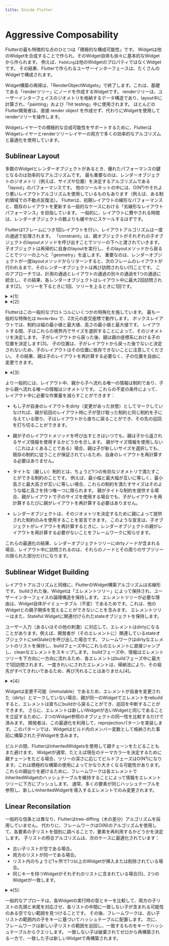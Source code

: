 ```yaml
---
title: Inside Flutter
---
```



# Aggressive Composability

Flutterの最も特徴的な点のひとつは「積極的な構成可能性」です。
Widgetは他のWidgetを合成することで作られ、そのWidget自体も徐々に基本的なWidgetから作られます。
例えば、`Padding`は他のWidgetのプロパティではなくWidgetです。
その結果、Flutterで作られるユーザーインターフェースは、たくさんのWidgetで構成されます。

Widget構築の再帰は、「RenderObjectWidgets」で終了します。これは、基礎である「renderツリー」にノードを作成するWidgetです。
renderツリーは、ユーザーインターフェイスのジオメトリを格納するデータ構造であり、layout中に計算され、「painting」および「hit testing」中に使用されます。
ほとんどのFlutter開発者は、直接 render object を作成せず、代わりにWidgetを使用してrenderツリーを操作します。

Widgetレイヤーでの積極的な合成可能性をサポートするために、FlutterはWidgetレイヤーとrenderツリーレイヤーの両方で多くの効率的なアルゴリズムと最適化を使用しています。

## Sublinear Layout

多数のWidgetとレンダーオブジェクトがあるとき、優れたパフォーマンスの鍵となるのは効率的なアルゴリズムです。
最も重要なのは、レンダーオブジェクトのジオメトリ（例えば、サイズや位置）を決定するアルゴリズムである「layout」のパフォーマンスです。
他のツールキットの中には、O(N²)やそれより悪いレイアウトアルゴリズムを使用しているものもあります（例えば、ある制約領域での不動点反復法）。
Flutterは、初期レイアウトの線形なパフォーマンスと、既存のレイアウトを更新する一般的なケースにおける「劣線形なレイアウトパフォーマンス」を目指しています。
一般的に、レイアウトに費やされる時間は、レンダーオブジェクトの数よりも緩やかにスケールするはずです。

Flutterは1フレームにつき1回レイアウトを行い、レイアウトアルゴリズムは一度の通過で処理されます。
「constraint」は、親オブジェクトがそれぞれの子オブジェクトのlayoutメソッドを呼び出すことでツリーの下へと渡されていきます。
子オブジェクトは再帰的に自身のlayoutを実行し、そのlayoutメソッドから戻ることでツリーの上へと「geometry」を返します。
重要なのは、レンダーオブジェクトが一度layoutメソッドからリターンすると、次のフレームのレイアウトが行われるまで、そのレンダーオブジェクトは再び訪問されない[1]ことです。
このアプローチでは、計測の通過とレイアウトの通過の別々の通過を1つの通過に統合し、その結果、各レンダーオブジェクトはレイアウト中に最大2回訪問されます[2]。
ツリーを下るときに1回、ツリーを上るときに1回です。

<details><summary>※[1]:</summary>

少なくともレイアウトについてはです。ペイントのため、必要であればアクセシビリティ・ツリーを構築するため、必要であればヒットテストのために、再訪問されるかもしれません。
</details>


<details><summary>※[2]:</summary>

現実はもちろん、少し複雑です。いくつかのレイアウトには、固有の寸法（テキストや画像のようにそれ自身の内容によってサイズが定まるもの）やベースラインの測定が関係しており、これには関連するサブツリーの追加の巡回が含まれます（最悪の場合の2次関数的性能の可能性を緩和するために積極的なキャッシングが使用されます）。ただし、これらのケースは驚くほど稀です。特に、固有の寸法はshrink-wrappingの一般的なケースでは必要ありません。
</details>


Flutterはこの一般的なプロトコルにいくつかの特殊化を施しています。
最も一般的な特殊化は `RenderBox` で、2次元の直交座標で動作します。
ボックスレイアウトでは、制約は幅の最小値と最大値、高さの最小値と最大値です。
レイアウトする間、子はこれらの境界内でサイズを選択することによって、そのジオメトリを決定します。
子がレイアウトから戻った後、親は親の座標系における子の位置を決定します[3]。
子の位置は、子がレイアウトから戻った後でないと決定されないため、子のレイアウトはその位置に依存できないことに注意してください。
その結果、親は子のレイアウトを再計算する必要なく、子の位置を自由に変更できます。

<details><summary>※[3]:</summary>

技術的には、子供の位置はそのRenderBoxのジオメトリの一部ではなく、したがってレイアウト中に実際に計算する必要はありません。
多くのRenderオブジェクトは、自身の原点に対してその単一の子供を暗黙的に位置づけ、全く計算やストレージが必要ありません。
一部のRenderオブジェクトは、（例えば、paintフェーズ中など）それに続く描画がない場合には、計算を避けるために、子供の位置を最後の瞬間まで計算しません。
</details>

より一般的には、レイアウト中、親から子へ流れる唯一の情報は制約であり、子から親へ流れる唯一の情報はジオメトリです。
これらの不変の条件によって、レイアウト中に必要な作業量を減らすことができます：

* もし子が自身のレイアウトをdirty（変更があった状態）としてマークしていなければ、親が前回のレイアウト時に子が受け取った制約と同じ制約を子に与えている限り、子はレイアウトから直ちに戻ることができ、その先の巡回を打ち切ることができます。

* 親が子のレイアウトメソッドを呼び出すときはいつでも、親は子から返されるサイズ情報を使用するかどうかを示します。
親がサイズ情報を使用しない（これはよくあることである）場合、親は子が新しいサイズを選択しても、既存の制約に従うことが保証されているため、自身のレイアウトを再計算する必要はありません。

* タイトな（厳しい）制約とは、ちょうど1つの有効なジオメトリで満たすことができる制約のことです。
例えば、最小幅と最大幅が互いに等しく、最小高さと最大高さが互いに等しい場合、これらの制約を満たすサイズはそのような幅と高さを持つ唯一つに限られます。
親がタイトな制約を提供する場合、親がレイアウトで子のサイズを使用する場合でも、子がレイアウトを再計算するたびに親がレイアウトを再計算する必要はありません。

* レンダーオブジェクトは、そのジオメトリを決定するために親によって提供された制約のみを使用することを宣言できます。
このような宣言は、子オブジェクトがレイアウトを再計算するときに、レンダーオブジェクトの親がレイアウトを再計算する必要がないことをフレームワークに知らせます。

これらの最適化の結果、レンダーオブジェクトツリーにdirtyノードが含まれる場合、レイアウト中に訪問されるのは、それらのノードとその周りのサブツリーの限られた部分だけになります。

## Sublinear Widget Building

レイアウトアルゴリズムと同様に、FlutterのWidget構築アルゴリズムは劣線形です。
buildされた後、Widgetは「エレメントツリー」によって保持され、ユーザーインターフェイスの論理構造を保持します。
エレメントツリーが必要な理由は、Widget自体がイミュータブル（不変）であるためです。これは、他のWidgetとの親子関係を覚えることができないことを含みます。
エレメントツリーはまた、Stateful Widgetに関連付けられたstateオブジェクトを保持します。

ユーザー入力（あるいはその他の刺激）に対応して、エレメントはdirtyになることがあります。例えば、開発者が（そのエレメントに）関連しているstateオブジェクトにsetState()を呼び出した場合です。
フレームワークはdirtyなエレメントのリストを保持し、buildフェーズ中にこれらのエレメントに直接ジャンプし、cleanなエレメントをスキップします。
buildフェーズ中、情報はエレメントツリーを下方向に一方向に流れるため、各エレメントはbuildフェーズ中に最大で1回訪問されます。
一度きれいにされたエレメントは、帰納法により、その祖先がすべてきれいであるため、再び汚れることはありません[4]。

<details><summary>※[4]:</summary>

このルールには1つ例外があります。Building widgets on demandセクションで説明したように、一部のWidgetは、レイアウト制約の変更の結果として再構築されることがあります。Widgetが、レイアウト制約の変更の影響を受けるのと同じフレームで、無関係な理由でそれ自身をダーティにマークした場合、2回更新されます。この冗長なビルドは、Widget自体に限定され、その子孫には影響しません。
</details>

Widgetは変更不可能（immutable）であるため、エレメントが自身を変更された（dirty）とマークしていない場合、親が同一のWidgetでエレメントをrebuildすると、エレメントは直ちにbuildから戻ることができ、巡回を中断することができます。
さらに、エレメントは新しいWidgetが古いWidgetと同じであることを立証するために、2つのWidget参照のオブジェクトの同一性を比較するだけで済みます。
開発者は、この最適化を利用して、reprojectionパターンを実装します。このパターンでは、Widgetはビルド内のメンバー変数として格納された事前に構築された子Widgetを含みます。

ビルドの間、FlutterはInheritedWidgetsを使用して親チェーンをたどることもまた避けます。
Widgetが通常、たとえば現在のテーマカラーを決定するために親チェーンをたどる場合、ツリーの深さに応じてビルドフェーズはO(N²)になります。これは積極的な構築の使用によってかなり大きくなる可能性があります。
これらの親辿りを避けるために、フレームワークは各エレメントでInheritedWidgetのハッシュテーブルを維持することによって情報をエレメントツリーに下方にプッシュします。
通常、多くの要素が同じハッシュテーブルを参照し、新しいInheritedWidgetを導入するエレメントでのみ変更されます。

## Linear Reconsilation

一般的な信条とは異なり、Flutterはtree-diffing（木の差分）アルゴリズムを採用していません。
代わりに、フレームワークはO(N)のアルゴリズムを使用して、各要素の子リストを個別に調べることで、要素を再利用するかどうかを決定します。
子リストの照合アルゴリズムは、次のケースに最適化されています：

* 古い子リストが空である場合。
* 両方のリストが同一である場合。
* リスト内のちょうど1ヶ所で1つ以上のWidgetが挿入または削除されている場合。
* 同じキーを持つWidgetがそれぞれのリストに含まれている場合[5]、2つのWidgetが一致します。

<details><summary>※[5]:</summary>

キーは、Widgetに任意で関連付けられたopaque object（不透明オブジェクト：不特定な型のオブジェクト）であり、その等価演算子は照合アルゴリズムに影響を与えるために使用されます。
</details>

一般的なアプローチは、各Widgetの実行時の型とキーを比較して、両方の子リストの先頭と末尾を対応させ、各リストの中間に一致しない子が含まれる可能性のある空でない範囲を見つけることです。
その後、フレームワークは、古い子リストの範囲内の子をキーに基づいてハッシュテーブルに配置します。
次に、フレームワークは新しい子リストの範囲を巡回し、一致するものをキーでハッシュテーブルからクエリします。
一致しない子は破棄されてゼロから再構築される一方で、一致した子は新しいWidgetで再構築されます。